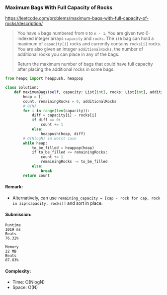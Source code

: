 ### Maximum Bags With Full Capacity of Rocks
https://leetcode.com/problems/maximum-bags-with-full-capacity-of-rocks/description/
>You have `n` bags numbered from `0` to `n - 1`. You are given two 0-indexed integer arrays `capacity` and `rocks`. The `ith` bag can hold a maximum of `capacity[i]` rocks and currently contains `rocks[i]` rocks. You are also given an integer `additionalRocks`, the number of additional rocks you can place in any of the bags.
>
>Return the maximum number of bags that could have full capacity after placing the additional rocks in some bags.
```python
from heapq import heappush, heappop

class Solution:
    def maximumBags(self, capacity: List[int], rocks: List[int], additionalRocks: int) -> int:
        heap = []
        count, remainingRocks = 0, additionalRocks
        # O(N)
        for i in range(len(capacity)):
            diff = capacity[i] - rocks[i]
            if diff == 0:
                count += 1
            else:
                heappush(heap, diff)
        # O(NlogN) in worst case
        while heap:
            to_be_filled = heappop(heap)
            if to_be_filled <= remainingRocks:
                count += 1
                remainingRocks -= to_be_filled
            else:
                break
        return count
```
#### Remark:
- Alternatively, can use `remaining_capacity = [cap - rock for cap, rock in zip(capacity, rocks)]` and sort in place.
#### Submission:
```
Runtime
1019 ms
Beats
76.32%

Memory
22 MB
Beats
87.83%
```
#### Complexity:
- Time: O(NlogN)
- Space: O(N)

